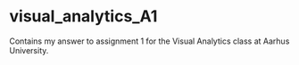 # visual_analytics_A1
Contains my answer to assignment 1 for the Visual Analytics class at Aarhus University.

